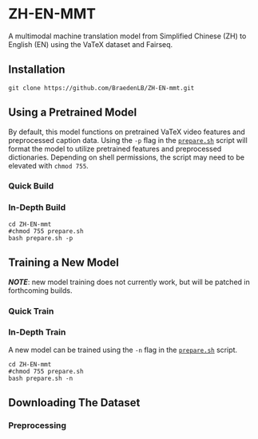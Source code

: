 # ZH-EN-MMT
A multimodal machine translation model from Simplified Chinese (ZH) to English (EN) using the VaTeX dataset and Fairseq.

## Installation

```
git clone https://github.com/BraedenLB/ZH-EN-mmt.git
```

	
## Using a Pretrained Model
By default, this model functions on pretrained VaTeX video features and preprocessed caption data. Using the `-p` flag in the [`prepare.sh`](prepare.sh) script will format the model to utilize pretrained features and preprocessed dictionaries. Depending on shell permissions, the script may need to be elevated with `chmod 755`.


### Quick Build



### In-Depth Build

```
cd ZH-EN-mmt
#chmod 755 prepare.sh
bash prepare.sh -p
```

## Training a New Model
**_NOTE_**: new model training does not currently work, but will be patched in forthcoming builds.

### Quick Train


### In-Depth Train



A new model can be trained using the `-n` flag in the [`prepare.sh`](prepare.sh) script.







```
cd ZH-EN-mmt
#chmod 755 prepare.sh
bash prepare.sh -n
```

## Downloading The Dataset



### Preprocessing
	
	
	

</details>
